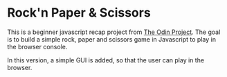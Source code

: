 # Rock'n Paper & Scissors

This is a beginner javascript recap project from [The Odin Project](https://www.theodinproject.com/courses/web-development-101/lessons/rock-paper-scissors). 
The goal is to build a simple rock, paper and scissors game in Javascript to play in the browser console. 

In this version, a simple GUI is added, so that the user can play in the browser.